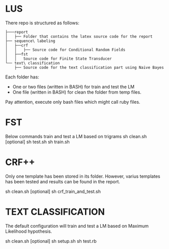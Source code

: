 # LUS


There repo is structured as follows:

```
├───report
│   ├── Folder that contains the latex source code for the report
├── sequence\ labeling
│   ├──crf
│   │   ├── Source code for Conditional Random Fields
│   ├──fst
│   │   Source code for Finite State Transducer
└── text\ classification
	├── Source code for the text classification part using Naive Bayes
```

Each folder has:
- One or two files (written in BASH) for train and test the LM
- One file (written in BASH) for clean the folder from temp files.

Pay attention, execute only bash files which might call ruby files.

# FST

Below commands train and test a LM based on trigrams
sh clean.sh [optional]
sh test.sh
sh train.sh

# CRF++

Only one template has been stored in its folder. However, varius templates has been tested and results can be found in the report.

sh clean.sh [optional]
sh crf_train_and_test.sh

# TEXT CLASSIFICATION

The default configuration will train and test a LM based on Maximum Likelihood hypothesis.

sh clean.sh [optional]
sh setup.sh
sh test.rb